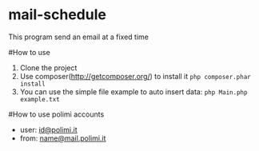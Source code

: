 # mail-schedule
This program send an email at a fixed time

#How to use
1. Clone the project
1. Use composer(http://getcomposer.org/) to install it `php composer.phar install`
1. You can use the simple file example to auto insert data: `php Main.php example.txt`
 
#How to use polimi accounts
* user: id@polimi.it
* from: name@mail.polimi.it
